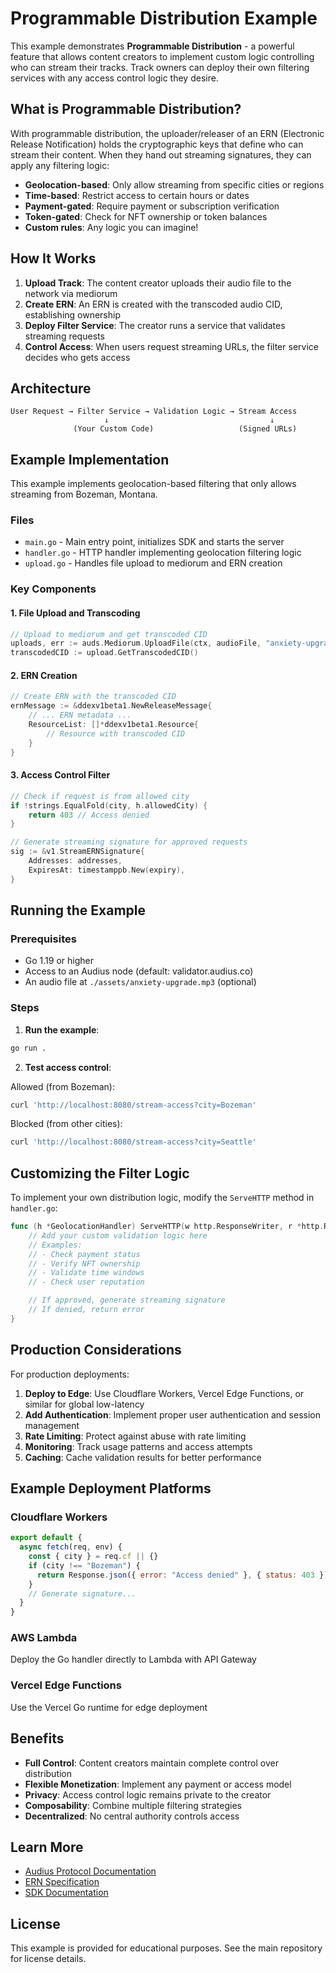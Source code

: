# Programmable Distribution Example

This example demonstrates **Programmable Distribution** - a powerful feature that allows content creators to implement custom logic controlling who can stream their tracks. Track owners can deploy their own filtering services with any access control logic they desire.

## What is Programmable Distribution?

With programmable distribution, the uploader/releaser of an ERN (Electronic Release Notification) holds the cryptographic keys that define who can stream their content. When they hand out streaming signatures, they can apply any filtering logic:

- **Geolocation-based**: Only allow streaming from specific cities or regions
- **Time-based**: Restrict access to certain hours or dates
- **Payment-gated**: Require payment or subscription verification
- **Token-gated**: Check for NFT ownership or token balances
- **Custom rules**: Any logic you can imagine!

## How It Works

1. **Upload Track**: The content creator uploads their audio file to the network via mediorum
2. **Create ERN**: An ERN is created with the transcoded audio CID, establishing ownership
3. **Deploy Filter Service**: The creator runs a service that validates streaming requests
4. **Control Access**: When users request streaming URLs, the filter service decides who gets access

## Architecture

```
User Request → Filter Service → Validation Logic → Stream Access
                     ↓                                    ↓
              (Your Custom Code)                   (Signed URLs)
```

## Example Implementation

This example implements geolocation-based filtering that only allows streaming from Bozeman, Montana.

### Files

- `main.go` - Main entry point, initializes SDK and starts the server
- `handler.go` - HTTP handler implementing geolocation filtering logic
- `upload.go` - Handles file upload to mediorum and ERN creation

### Key Components

#### 1. File Upload and Transcoding
```go
// Upload to mediorum and get transcoded CID
uploads, err := auds.Mediorum.UploadFile(ctx, audioFile, "anxiety-upgrade.mp3", uploadOpts)
transcodedCID := upload.GetTranscodedCID()
```

#### 2. ERN Creation
```go
// Create ERN with the transcoded CID
ernMessage := &ddexv1beta1.NewReleaseMessage{
    // ... ERN metadata ...
    ResourceList: []*ddexv1beta1.Resource{
        // Resource with transcoded CID
    }
}
```

#### 3. Access Control Filter
```go
// Check if request is from allowed city
if !strings.EqualFold(city, h.allowedCity) {
    return 403 // Access denied
}

// Generate streaming signature for approved requests
sig := &v1.StreamERNSignature{
    Addresses: addresses,
    ExpiresAt: timestamppb.New(expiry),
}
```

## Running the Example

### Prerequisites
- Go 1.19 or higher
- Access to an Audius node (default: validator.audius.co)
- An audio file at `./assets/anxiety-upgrade.mp3` (optional)

### Steps

1. **Run the example**:
```bash
go run .
```

2. **Test access control**:

Allowed (from Bozeman):
```bash
curl 'http://localhost:8080/stream-access?city=Bozeman'
```

Blocked (from other cities):
```bash
curl 'http://localhost:8080/stream-access?city=Seattle'
```

## Customizing the Filter Logic

To implement your own distribution logic, modify the `ServeHTTP` method in `handler.go`:

```go
func (h *GeolocationHandler) ServeHTTP(w http.ResponseWriter, r *http.Request) {
    // Add your custom validation logic here
    // Examples:
    // - Check payment status
    // - Verify NFT ownership
    // - Validate time windows
    // - Check user reputation

    // If approved, generate streaming signature
    // If denied, return error
}
```

## Production Considerations

For production deployments:

1. **Deploy to Edge**: Use Cloudflare Workers, Vercel Edge Functions, or similar for global low-latency
2. **Add Authentication**: Implement proper user authentication and session management
3. **Rate Limiting**: Protect against abuse with rate limiting
4. **Monitoring**: Track usage patterns and access attempts
5. **Caching**: Cache validation results for better performance

## Example Deployment Platforms

### Cloudflare Workers
```javascript
export default {
  async fetch(req, env) {
    const { city } = req.cf || {}
    if (city !== "Bozeman") {
      return Response.json({ error: "Access denied" }, { status: 403 })
    }
    // Generate signature...
  }
}
```

### AWS Lambda
Deploy the Go handler directly to Lambda with API Gateway

### Vercel Edge Functions
Use the Vercel Go runtime for edge deployment

## Benefits

- **Full Control**: Content creators maintain complete control over distribution
- **Flexible Monetization**: Implement any payment or access model
- **Privacy**: Access control logic remains private to the creator
- **Composability**: Combine multiple filtering strategies
- **Decentralized**: No central authority controls access

## Learn More

- [Audius Protocol Documentation](https://docs.audius.org)
- [ERN Specification](https://ddex.net/standards/)
- [SDK Documentation](https://github.com/AudiusProject/audiusd)

## License

This example is provided for educational purposes. See the main repository for license details.
